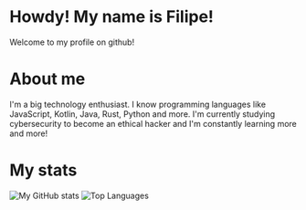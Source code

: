 # Howdy! My name is Filipe!
Welcome to my profile on github!
# About me
I'm a big technology enthusiast. I know programming languages ​​like JavaScript, Kotlin, Java, Rust, Python and more. I'm currently studying cybersecurity to become an ethical hacker and I'm constantly learning more and more!
# My stats
![My GitHub stats](https://github-readme-stats.vercel.app/api?username=FilipeMDEV&show_icons=true&theme=tokyonight)
![Top Languages](https://github-readme-stats.vercel.app/api/top-langs/?username=FilipeMDEV&layout=compact&theme=tokyonight)
